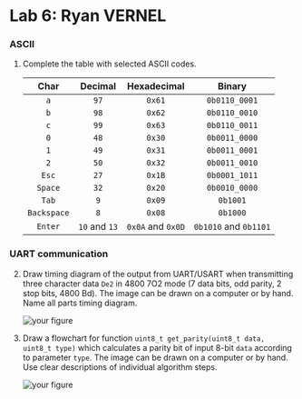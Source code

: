 # Lab 6: Ryan VERNEL

### ASCII

1. Complete the table with selected ASCII codes.

   | **Char** | **Decimal** | **Hexadecimal** | **Binary** |
   | :-: | :-: | :-: | :-: |
   | `a` | `97` | `0x61` | `0b0110_0001` |
   | `b` | `98` | `0x62` | `0b0110_0010` |
   | `c` | `99` | `0x63` | `0b0110_0011` |
   | `0` | `48` | `0x30` | `0b0011_0000` |
   | `1` | `49` | `0x31` | `0b0011_0001` |
   | `2` | `50` | `0x32` | `0b0011_0010` |
   | `Esc` | `27` | `0x1B` | `0b0001_1011` |
   | `Space` | `32` | `0x20` | `0b0010_0000` |
   | `Tab` | `9` | `0x09` | `0b1001` |
   | `Backspace` | `8` | `0x08` | `0b1000` |
   | `Enter` | `10` and `13` | `0x0A` and `0x0D` | `0b1010` and `0b1101` |

### UART communication

2. Draw timing diagram of the output from UART/USART when transmitting three character data `De2` in 4800 7O2 mode (7 data bits, odd parity, 2 stop bits, 4800&nbsp;Bd). The image can be drawn on a computer or by hand. Name all parts timing diagram.

   ![your figure]()

3. Draw a flowchart for function `uint8_t get_parity(uint8_t data, uint8_t type)` which calculates a parity bit of input 8-bit `data` according to parameter `type`. The image can be drawn on a computer or by hand. Use clear descriptions of individual algorithm steps.

   ![your figure]()
